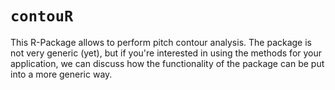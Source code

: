 # `contouR`
This R-Package allows to perform pitch contour analysis. The package is not very generic (yet), but if you're interested in using the methods for your application, we can discuss how the functionality of the package can be put into a more generic way.
